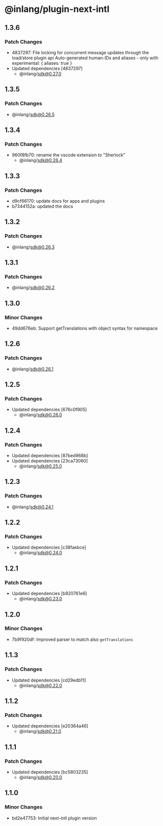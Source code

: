 # @inlang/plugin-next-intl

## 1.3.6

### Patch Changes

- 4837297: File locking for concurrent message updates through the load/store plugin api
  Auto-generated human-IDs and aliases - only with experimental: { aliases: true }
- Updated dependencies [4837297]
  - @inlang/sdk@0.27.0

## 1.3.5

### Patch Changes

- @inlang/sdk@0.26.5

## 1.3.4

### Patch Changes

- 960f8fb70: rename the vscode extension to "Sherlock"
  - @inlang/sdk@0.26.4

## 1.3.3

### Patch Changes

- d9cf66170: update docs for apps and plugins
- b7344152a: updated the docs

## 1.3.2

### Patch Changes

- @inlang/sdk@0.26.3

## 1.3.1

### Patch Changes

- @inlang/sdk@0.26.2

## 1.3.0

### Minor Changes

- 49dd676eb: Support getTranslations with object syntax for namespace

## 1.2.6

### Patch Changes

- @inlang/sdk@0.26.1

## 1.2.5

### Patch Changes

- Updated dependencies [676c0f905]
  - @inlang/sdk@0.26.0

## 1.2.4

### Patch Changes

- Updated dependencies [87bed968b]
- Updated dependencies [23ca73060]
  - @inlang/sdk@0.25.0

## 1.2.3

### Patch Changes

- @inlang/sdk@0.24.1

## 1.2.2

### Patch Changes

- Updated dependencies [c38faebce]
  - @inlang/sdk@0.24.0

## 1.2.1

### Patch Changes

- Updated dependencies [b920761e6]
  - @inlang/sdk@0.23.0

## 1.2.0

### Minor Changes

- 7b9f920df: Improved parser to match also `getTranslations`

## 1.1.3

### Patch Changes

- Updated dependencies [cd29edb11]
  - @inlang/sdk@0.22.0

## 1.1.2

### Patch Changes

- Updated dependencies [e20364a46]
  - @inlang/sdk@0.21.0

## 1.1.1

### Patch Changes

- Updated dependencies [bc5803235]
  - @inlang/sdk@0.20.0

## 1.1.0

### Minor Changes

- bd2e47753: Initial next-intl plugin version
